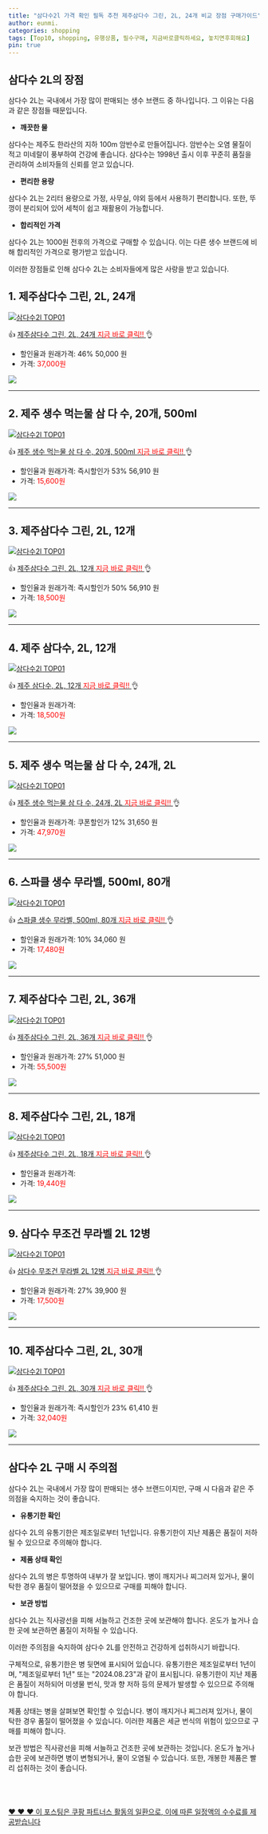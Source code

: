 ```yaml
---
title: "삼다수2l 가격 확인 필독 추천 제주삼다수 그린, 2L, 24개 비교 장점 구매가이드"
author: eunmi.
categories: shopping
tags: [Top10, shopping, 유행상품, 필수구매, 지금바로클릭하세요, 놓치면후회해요]
pin: true
---
```

**<h2>삼다수 2L의 장점</h2>**

삼다수 2L는 국내에서 가장 많이 판매되는 생수 브랜드 중 하나입니다. 그 이유는 다음과 같은 장점들 때문입니다.

* **깨끗한 물**

삼다수는 제주도 한라산의 지하 100m 암반수로 만들어집니다. 암반수는 오염 물질이 적고 미네랄이 풍부하여 건강에 좋습니다. 삼다수는 1998년 출시 이후 꾸준히 품질을 관리하여 소비자들의 신뢰를 얻고 있습니다.

* **편리한 용량**

삼다수 2L는 2리터 용량으로 가정, 사무실, 야외 등에서 사용하기 편리합니다. 또한, 뚜껑이 분리되어 있어 세척이 쉽고 재활용이 가능합니다.

* **합리적인 가격**

삼다수 2L는 1000원 전후의 가격으로 구매할 수 있습니다. 이는 다른 생수 브랜드에 비해 합리적인 가격으로 평가받고 있습니다.

이러한 장점들로 인해 삼다수 2L는 소비자들에게 많은 사랑을 받고 있습니다.

   

## 1. 제주삼다수 그린, 2L, 24개

[![삼다수2l TOP01](https://thumbnail10.coupangcdn.com/thumbnails/remote/230x230ex/image/vendor_inventory/95be/afae674942a991a59d32f9e6f552d16a3a6dafae1c8de086e919ecebc379.png)](https://link.coupang.com/re/AFFSDP?lptag=AF3617701&subid=GithubCoopas&pageKey=7666070794&traceid=V0-153&itemId=19365622542&vendorItemId=85435270791)


👍 [제주삼다수 그린, 2L, 24개 <font color=red> 지금 바로 클릭!! </font> ](https://link.coupang.com/re/AFFSDP?lptag=AF3617701&subid=GithubCoopas&pageKey=7666070794&traceid=V0-153&itemId=19365622542&vendorItemId=85435270791) 👌 


- 할인율과 원래가격: 46%  50,000   원
- 가격: <span style='color:red'>37,000원</span>

[![](/discount_price.png)](https://link.coupang.com/re/AFFSDP?lptag=AF3617701&subid=GithubCoopas&pageKey=7666070794&traceid=V0-153&itemId=19365622542&vendorItemId=85435270791)

---


   

## 2. 제주 생수 먹는물 삼 다 수, 20개, 500ml

[![삼다수2l TOP01](https://thumbnail8.coupangcdn.com/thumbnails/remote/230x230ex/image/vendor_inventory/e69a/57ede719f5447550c134f59408c4a5e93f2ad6aee662fe84d1b2dccd0fa0.jpg)](https://link.coupang.com/re/AFFSDP?lptag=AF3617701&subid=GithubCoopas&pageKey=7713836324&traceid=V0-153&itemId=20684540246&vendorItemId=87667662015)


👍 [제주 생수 먹는물 삼 다 수, 20개, 500ml <font color=red> 지금 바로 클릭!! </font> ](https://link.coupang.com/re/AFFSDP?lptag=AF3617701&subid=GithubCoopas&pageKey=7713836324&traceid=V0-153&itemId=20684540246&vendorItemId=87667662015) 👌 


- 할인율과 원래가격: 즉시할인가 53%  56,910   원
- 가격: <span style='color:red'>15,600원</span>

[![](/discount_price.png)](https://link.coupang.com/re/AFFSDP?lptag=AF3617701&subid=GithubCoopas&pageKey=7713836324&traceid=V0-153&itemId=20684540246&vendorItemId=87667662015)

---


   

## 3. 제주삼다수 그린, 2L, 12개

[![삼다수2l TOP01](https://thumbnail10.coupangcdn.com/thumbnails/remote/230x230ex/image/vendor_inventory/c06b/f46eecbbfba47265e42f609aeecb11d1c8d3f914f7125566d7e7ed366198.jpg)](https://link.coupang.com/re/AFFSDP?lptag=AF3617701&subid=GithubCoopas&pageKey=7666070794&traceid=V0-153&itemId=16569434481&vendorItemId=86802024910)


👍 [제주삼다수 그린, 2L, 12개 <font color=red> 지금 바로 클릭!! </font> ](https://link.coupang.com/re/AFFSDP?lptag=AF3617701&subid=GithubCoopas&pageKey=7666070794&traceid=V0-153&itemId=16569434481&vendorItemId=86802024910) 👌 


- 할인율과 원래가격: 즉시할인가 50%  56,910   원
- 가격: <span style='color:red'>18,500원</span>

[![](/discount_price.png)](https://link.coupang.com/re/AFFSDP?lptag=AF3617701&subid=GithubCoopas&pageKey=7666070794&traceid=V0-153&itemId=16569434481&vendorItemId=86802024910)

---


   

## 4. 제주 삼다수, 2L, 12개

[![삼다수2l TOP01](https://thumbnail8.coupangcdn.com/thumbnails/remote/230x230ex/image/vendor_inventory/b2d2/451f4b0b358fdb85ed50112c919cbb0533899c87a37f7457110e9679ac9d.png)](https://link.coupang.com/re/AFFSDP?lptag=AF3617701&subid=GithubCoopas&pageKey=5585425593&traceid=V0-153&itemId=20271971689&vendorItemId=85656303641)


👍 [제주 삼다수, 2L, 12개 <font color=red> 지금 바로 클릭!! </font> ](https://link.coupang.com/re/AFFSDP?lptag=AF3617701&subid=GithubCoopas&pageKey=5585425593&traceid=V0-153&itemId=20271971689&vendorItemId=85656303641) 👌 


- 할인율과 원래가격: 
- 가격: <span style='color:red'>18,500원</span>

[![](/discount_price.png)](https://link.coupang.com/re/AFFSDP?lptag=AF3617701&subid=GithubCoopas&pageKey=5585425593&traceid=V0-153&itemId=20271971689&vendorItemId=85656303641)

---


   

## 5. 제주 생수 먹는물 삼 다 수, 24개, 2L

[![삼다수2l TOP01](https://thumbnail6.coupangcdn.com/thumbnails/remote/230x230ex/image/vendor_inventory/a475/4f6945b6dfe0d37875bdee6b57150c0d3d0d228e54d5c7d455de749a8f60.jpg)](https://link.coupang.com/re/AFFSDP?lptag=AF3617701&subid=GithubCoopas&pageKey=7713836324&traceid=V0-153&itemId=20684540252&vendorItemId=87687745530)


👍 [제주 생수 먹는물 삼 다 수, 24개, 2L <font color=red> 지금 바로 클릭!! </font> ](https://link.coupang.com/re/AFFSDP?lptag=AF3617701&subid=GithubCoopas&pageKey=7713836324&traceid=V0-153&itemId=20684540252&vendorItemId=87687745530) 👌 


- 할인율과 원래가격: 쿠폰할인가 12%  31,650   원
- 가격: <span style='color:red'>47,970원</span>

[![](/discount_price.png)](https://link.coupang.com/re/AFFSDP?lptag=AF3617701&subid=GithubCoopas&pageKey=7713836324&traceid=V0-153&itemId=20684540252&vendorItemId=87687745530)

---


   

## 6. 스파클 생수 무라벨, 500ml, 80개

[![삼다수2l TOP01](https://thumbnail8.coupangcdn.com/thumbnails/remote/230x230ex/image/vendor_inventory/d44f/6b1661095a47910bc140d9e8655af8f468229e8151b4d2265b873ed41193.jpg)](https://link.coupang.com/re/AFFSDP?lptag=AF3617701&subid=GithubCoopas&pageKey=6830320694&traceid=V0-153&itemId=18186654859&vendorItemId=83406358881)


👍 [스파클 생수 무라벨, 500ml, 80개 <font color=red> 지금 바로 클릭!! </font> ](https://link.coupang.com/re/AFFSDP?lptag=AF3617701&subid=GithubCoopas&pageKey=6830320694&traceid=V0-153&itemId=18186654859&vendorItemId=83406358881) 👌 


- 할인율과 원래가격: 10%  34,060   원
- 가격: <span style='color:red'>17,480원</span>

[![](/discount_price.png)](https://link.coupang.com/re/AFFSDP?lptag=AF3617701&subid=GithubCoopas&pageKey=6830320694&traceid=V0-153&itemId=18186654859&vendorItemId=83406358881)

---


   

## 7. 제주삼다수 그린, 2L, 36개

[![삼다수2l TOP01](https://thumbnail10.coupangcdn.com/thumbnails/remote/230x230ex/image/vendor_inventory/c06b/f46eecbbfba47265e42f609aeecb11d1c8d3f914f7125566d7e7ed366198.jpg)](https://link.coupang.com/re/AFFSDP?lptag=AF3617701&subid=GithubCoopas&pageKey=7666070794&traceid=V0-153&itemId=16612054328&vendorItemId=87723257400)


👍 [제주삼다수 그린, 2L, 36개 <font color=red> 지금 바로 클릭!! </font> ](https://link.coupang.com/re/AFFSDP?lptag=AF3617701&subid=GithubCoopas&pageKey=7666070794&traceid=V0-153&itemId=16612054328&vendorItemId=87723257400) 👌 


- 할인율과 원래가격: 27%  51,000   원
- 가격: <span style='color:red'>55,500원</span>

[![](/discount_price.png)](https://link.coupang.com/re/AFFSDP?lptag=AF3617701&subid=GithubCoopas&pageKey=7666070794&traceid=V0-153&itemId=16612054328&vendorItemId=87723257400)

---


   

## 8. 제주삼다수 그린, 2L, 18개

[![삼다수2l TOP01](https://thumbnail8.coupangcdn.com/thumbnails/remote/230x230ex/image/retail/images/7218667840130901-2b339fcd-7b81-41bd-86ff-c0c83b8cff73.jpg)](https://link.coupang.com/re/AFFSDP?lptag=AF3617701&subid=GithubCoopas&pageKey=7666070794&traceid=V0-153&itemId=19365622548&vendorItemId=86478559177)


👍 [제주삼다수 그린, 2L, 18개 <font color=red> 지금 바로 클릭!! </font> ](https://link.coupang.com/re/AFFSDP?lptag=AF3617701&subid=GithubCoopas&pageKey=7666070794&traceid=V0-153&itemId=19365622548&vendorItemId=86478559177) 👌 


- 할인율과 원래가격: 
- 가격: <span style='color:red'>19,440원</span>

[![](/discount_price.png)](https://link.coupang.com/re/AFFSDP?lptag=AF3617701&subid=GithubCoopas&pageKey=7666070794&traceid=V0-153&itemId=19365622548&vendorItemId=86478559177)

---


   

## 9. 삼다수 무조건 무라벨 2L 12병

[![삼다수2l TOP01](https://thumbnail6.coupangcdn.com/thumbnails/remote/230x230ex/image/vendor_inventory/5917/3c4239f36472316c8f8877c040b9d7e2f4ef5a121d5b1fb16ec43b04c88b.jpg)](https://link.coupang.com/re/AFFSDP?lptag=AF3617701&subid=GithubCoopas&pageKey=7713148492&traceid=V0-153&itemId=20681056396&vendorItemId=87041215750)


👍 [삼다수 무조건 무라벨 2L 12병 <font color=red> 지금 바로 클릭!! </font> ](https://link.coupang.com/re/AFFSDP?lptag=AF3617701&subid=GithubCoopas&pageKey=7713148492&traceid=V0-153&itemId=20681056396&vendorItemId=87041215750) 👌 


- 할인율과 원래가격: 27%  39,900   원
- 가격: <span style='color:red'>17,500원</span>

[![](/discount_price.png)](https://link.coupang.com/re/AFFSDP?lptag=AF3617701&subid=GithubCoopas&pageKey=7713148492&traceid=V0-153&itemId=20681056396&vendorItemId=87041215750)

---


   

## 10. 제주삼다수 그린, 2L, 30개

[![삼다수2l TOP01](https://thumbnail8.coupangcdn.com/thumbnails/remote/230x230ex/image/retail/images/1155993779030235-73a182ae-9b94-41d2-b97c-7404ba4a773f.jpg)](https://link.coupang.com/re/AFFSDP?lptag=AF3617701&subid=GithubCoopas&pageKey=7666070794&traceid=V0-153&itemId=19365622537&vendorItemId=86478559169)


👍 [제주삼다수 그린, 2L, 30개 <font color=red> 지금 바로 클릭!! </font> ](https://link.coupang.com/re/AFFSDP?lptag=AF3617701&subid=GithubCoopas&pageKey=7666070794&traceid=V0-153&itemId=19365622537&vendorItemId=86478559169) 👌 


- 할인율과 원래가격: 즉시할인가 23%  61,410   원
- 가격: <span style='color:red'>32,040원</span>

[![](/discount_price.png)](https://link.coupang.com/re/AFFSDP?lptag=AF3617701&subid=GithubCoopas&pageKey=7666070794&traceid=V0-153&itemId=19365622537&vendorItemId=86478559169)

---
**<h2>삼다수 2L 구매 시 주의점</h2>**

삼다수 2L는 국내에서 가장 많이 판매되는 생수 브랜드이지만, 구매 시 다음과 같은 주의점을 숙지하는 것이 좋습니다.

* **유통기한 확인**

삼다수 2L의 유통기한은 제조일로부터 1년입니다. 유통기한이 지난 제품은 품질이 저하될 수 있으므로 주의해야 합니다.

* **제품 상태 확인**

삼다수 2L의 병은 투명하여 내부가 잘 보입니다. 병이 깨지거나 찌그러져 있거나, 물이 탁한 경우 품질이 떨어졌을 수 있으므로 구매를 피해야 합니다.

* **보관 방법**

삼다수 2L는 직사광선을 피해 서늘하고 건조한 곳에 보관해야 합니다. 온도가 높거나 습한 곳에 보관하면 품질이 저하될 수 있습니다.

이러한 주의점을 숙지하여 삼다수 2L를 안전하고 건강하게 섭취하시기 바랍니다.

구체적으로, 유통기한은 병 뒷면에 표시되어 있습니다. 유통기한은 제조일로부터 1년이며, "제조일로부터 1년" 또는 "2024.08.23"과 같이 표시됩니다. 유통기한이 지난 제품은 품질이 저하되어 미생물 번식, 맛과 향 저하 등의 문제가 발생할 수 있으므로 주의해야 합니다.

제품 상태는 병을 살펴보면 확인할 수 있습니다. 병이 깨지거나 찌그러져 있거나, 물이 탁한 경우 품질이 떨어졌을 수 있습니다. 이러한 제품은 세균 번식의 위험이 있으므로 구매를 피해야 합니다.

보관 방법은 직사광선을 피해 서늘하고 건조한 곳에 보관하는 것입니다. 온도가 높거나 습한 곳에 보관하면 병이 변형되거나, 물이 오염될 수 있습니다. 또한, 개봉한 제품은 빨리 섭취하는 것이 좋습니다.<br><br><br><br><br> [ ❤ ❤ ❤ 이 포스팅은 쿠팡 파트너스 활동의 일환으로, 이에 따른 일정액의 수수료를 제공받습니다](https://link.coupang.com/a/bcEFyh)